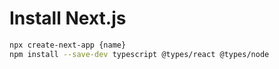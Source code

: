 # Install Next.js

```bash
npx create-next-app {name}
npm install --save-dev typescript @types/react @types/node
```
